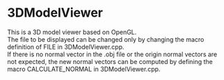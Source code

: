# 3DModelViewer
This is a 3D model viewer based on OpenGL.  
The file to be displayed can be changed only by changing the macro definition of FILE in 3DModelViewer.cpp.  
If there is no normal vector in the .obj file or the origin normal vectors are not expected, the new normal vectors can be computed by defining the macro CALCULATE_NORMAL in 3DModelViewer.cpp.  
